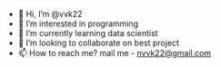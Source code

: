 - 👋 Hi, I’m @vvk22
- 👀 I’m interested in programming
- 🌱 I’m currently learning data scientist
- 💞️ I’m looking to collaborate on best project
- 📫 How to reach me? mail me - nvvk22@gmail.com

<!---
vvk22/vvk22 is a ✨ special ✨ repository because its `README.md` (this file) appears on your GitHub profile.
You can click the Preview link to take a look at your changes.
--->
